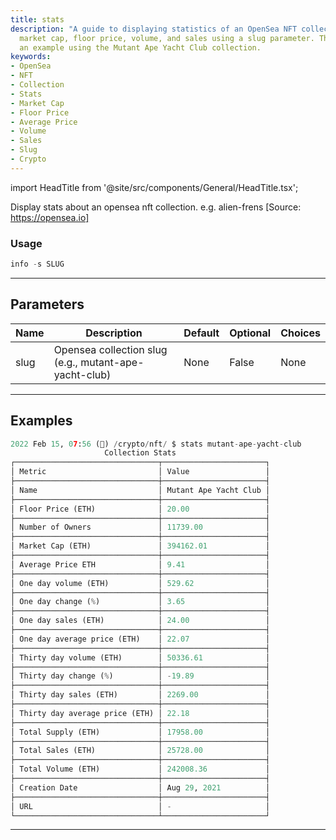 ```yaml
---
title: stats
description: "A guide to displaying statistics of an OpenSea NFT collection such as"
  market cap, floor price, volume, and sales using a slug parameter. This includes
  an example using the Mutant Ape Yacht Club collection.
keywords:
- OpenSea
- NFT
- Collection
- Stats
- Market Cap
- Floor Price
- Average Price
- Volume
- Sales
- Slug
- Crypto
---
```


import HeadTitle from '@site/src/components/General/HeadTitle.tsx';

<HeadTitle title="crypto/nft/stats - Reference | OpenBB Terminal Docs" />

Display stats about an opensea nft collection. e.g. alien-frens [Source: https://opensea.io]

### Usage

```python
info -s SLUG
```

---

## Parameters

| Name | Description | Default | Optional | Choices |
| ---- | ----------- | ------- | -------- | ------- |
| slug | Opensea collection slug (e.g., mutant-ape-yacht-club) | None | False | None |


---

## Examples

```python
2022 Feb 15, 07:56 (🦋) /crypto/nft/ $ stats mutant-ape-yacht-club
                     Collection Stats
┌────────────────────────────────┬───────────────────────┐
│ Metric                         │ Value                 │
├────────────────────────────────┼───────────────────────┤
│ Name                           │ Mutant Ape Yacht Club │
├────────────────────────────────┼───────────────────────┤
│ Floor Price (ETH)              │ 20.00                 │
├────────────────────────────────┼───────────────────────┤
│ Number of Owners               │ 11739.00              │
├────────────────────────────────┼───────────────────────┤
│ Market Cap (ETH)               │ 394162.01             │
├────────────────────────────────┼───────────────────────┤
│ Average Price ETH              │ 9.41                  │
├────────────────────────────────┼───────────────────────┤
│ One day volume (ETH)           │ 529.62                │
├────────────────────────────────┼───────────────────────┤
│ One day change (%)             │ 3.65                  │
├────────────────────────────────┼───────────────────────┤
│ One day sales (ETH)            │ 24.00                 │
├────────────────────────────────┼───────────────────────┤
│ One day average price (ETH)    │ 22.07                 │
├────────────────────────────────┼───────────────────────┤
│ Thirty day volume (ETH)        │ 50336.61              │
├────────────────────────────────┼───────────────────────┤
│ Thirty day change (%)          │ -19.89                │
├────────────────────────────────┼───────────────────────┤
│ Thirty day sales (ETH)         │ 2269.00               │
├────────────────────────────────┼───────────────────────┤
│ Thirty day average price (ETH) │ 22.18                 │
├────────────────────────────────┼───────────────────────┤
│ Total Supply (ETH)             │ 17958.00              │
├────────────────────────────────┼───────────────────────┤
│ Total Sales (ETH)              │ 25728.00              │
├────────────────────────────────┼───────────────────────┤
│ Total Volume (ETH)             │ 242008.36             │
├────────────────────────────────┼───────────────────────┤
│ Creation Date                  │ Aug 29, 2021          │
├────────────────────────────────┼───────────────────────┤
│ URL                            │ -                     │
└────────────────────────────────┴───────────────────────┘
```
---
